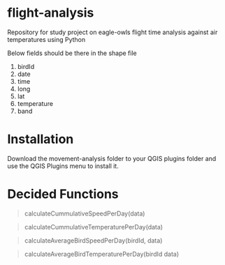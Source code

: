 # flight-analysis
Repository for study project on eagle-owls flight time analysis against air temperatures using Python

Below fields should be there in the shape file

1. birdId
2. date
3. time
4. long
5. lat
6. temperature
7. band

# Installation

Download the movement-analysis folder to your QGIS plugins folder and use the QGIS Plugins menu to install it.

# Decided Functions

> calculateCummulativeSpeedPerDay(data)

> calculateCummulativeTemperaturePerDay(data)

> calculateAverageBirdSpeedPerDay(birdId, data)

> calculateAverageBirdTemperaturePerDay(birdId data)



